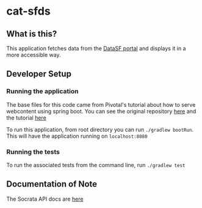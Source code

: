 # cat-sfds

## What is this?
This application fetches data from the [DataSF portal](https://data.sfgov.org/Housing-and-Buildings/Mayor-s-Office-of-Housing-and-Community-Developmen/9rdx-httc) and displays it in a more accessible way.

## Developer Setup
### Running the application
The base files for this code came from Pivotal's tutorial about how to serve webcontent using spring boot. You can see the original repository [here](https://github.com/spring-guides/gs-serving-web-content) and the tutorial [here](https://spring.io/guides/gs/serving-web-content/#initial)

To run this application, from root directory you can run `./gradlew bootRun`. This will have the application running on `localhost:8080`

### Running the tests
To run the associated tests from the command line, run `./gradlew test`

## Documentation of Note
The Socrata API docs are [here](https://dev.socrata.com/foundry/data.sfgov.org/9rdx-httc)